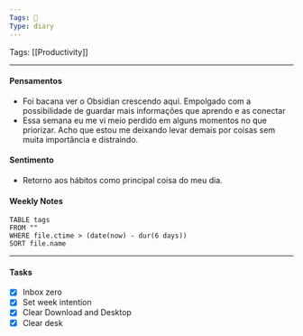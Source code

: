 ```yaml
---
Tags: 📝
Type: diary
---
```


Tags:  [[Productivity]]

---

#### Pensamentos
- Foi bacana ver o Obsidian crescendo aqui. Empolgado com a possibilidade de guardar mais informações que aprendo e as conectar
- Essa semana eu me vi meio perdido em alguns momentos no que priorizar. Acho que estou me deixando levar demais por coisas sem muita importância e distraindo.

#### Sentimento
- Retorno aos hábitos como principal coisa do meu dia.

#### Weekly Notes
```dataview
TABLE tags
FROM ""
WHERE file.ctime > (date(now) - dur(6 days))
SORT file.name
```

---

#### Tasks

- [x] Inbox zero
- [x] Set week intention
- [x] Clear Download and Desktop
- [x] Clear desk